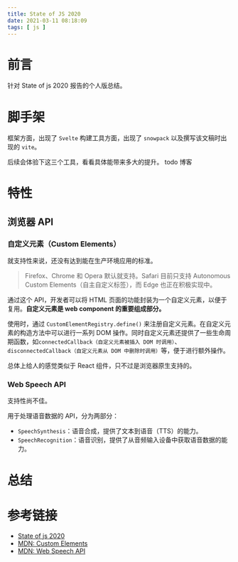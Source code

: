 ```yaml
---
title: State of JS 2020
date: 2021-03-11 08:18:09
tags: [ js ]
---
```

# 前言
针对 State of js 2020 报告的个人版总结。

# 脚手架
框架方面，出现了 `Svelte`
构建工具方面，出现了 `snowpack` 以及撰写该文稿时出现的 `vite`。

后续会体验下这三个工具，看看具体能带来多大的提升。
todo 博客

# 特性
## 浏览器 API
### 自定义元素（Custom Elements）
就支持性来说，还没有达到能在生产环境应用的标准。

> Firefox、Chrome 和 Opera 默认就支持。Safari 目前只支持 Autonomous Custom Elements（自主自定义标签），而 Edge 也正在积极实现中。

通过这个 API，开发者可以将 HTML 页面的功能封装为一个自定义元素，以便于复用。**自定义元素是 web component 的重要组成部分。**

使用时，通过 `CustomElementRegistry.define()` 来注册自定义元素。在自定义元素的构造方法中可以进行一系列 DOM 操作。同时自定义元素还提供了一些生命周期函数，如`connectedCallback（自定义元素被插入 DOM 时调用）`、`disconnectedCallback（自定义元素从 DOM 中删除时调用）`等，便于进行额外操作。

总体上给人的感觉类似于 React 组件，只不过是浏览器原生支持的。

### Web Speech API
支持性尚不佳。

用于处理语音数据的 API，分为两部分：
- `SpeechSynthesis`：语音合成，提供了文本到语音（TTS）的能力。
- `SpeechRecognition`：语音识别，提供了从音频输入设备中获取语音数据的能力。

### 

# 总结

# 参考链接
- [State of js 2020](https://2020.stateofjs.com/zh-Hans/)
- [MDN: Custom Elements](https://developer.mozilla.org/zh-CN/docs/Web/Web_Components/Using_custom_elements)
- [MDN: Web Speech API](https://developer.mozilla.org/zh-CN/docs/Web/API/Web_Speech_API)